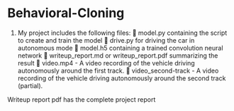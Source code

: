 # Behavioral-Cloning
1. My project includes the following files:
 model.py containing the script to create and train the model
 drive.py for driving the car in autonomous mode
 model.h5 containing a trained convolution neural network
 writeup_report.md or writeup_report.pdf summarizing the result
 video.mp4 - A video recording of the vehicle driving autonomously around the first track.
 video_second-track - A video recording of the vehicle driving autonomously around the second track (partial).

Writeup report pdf has the complete project report
